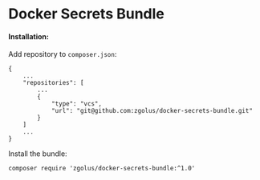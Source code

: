 Docker Secrets Bundle
=======================

#### Installation:

Add repository to `composer.json`:

```
{
    ...
    "repositories": [
        ...
        {
            "type": "vcs",
            "url": "git@github.com:zgolus/docker-secrets-bundle.git"
        }
    ]
    ...
}
```
Install the bundle:
```
composer require 'zgolus/docker-secrets-bundle:^1.0'
```
